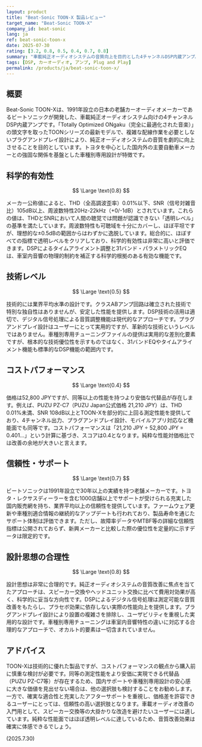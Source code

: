 ```yaml
---
layout: product
title: "Beat-Sonic TOON-X 製品レビュー"
target_name: "Beat-Sonic TOON-X"
company_id: beat-sonic
lang: ja
ref: beat-sonic-toon-x
date: 2025-07-30
rating: [3.2, 0.8, 0.5, 0.4, 0.7, 0.8]
summary: "車載純正オーディオシステムの音質向上を目的とした4チャンネルDSP内蔵アンプ。ほぼ透明レベルの測定性能を達成していますが、同等仕様でより安価な代替品が存在します。"
tags: [DSP, カーオーディオ, アンプ, Plug and Play]
permalink: /products/ja/beat-sonic-toon-x/
---
```


## 概要

Beat-Sonic TOON-Xは、1991年設立の日本の老舗カーオーディオメーカーであるビートソニックが開発した、車載純正オーディオシステム向けの4チャンネルDSP内蔵アンプです。「Totally Optimized ONgaku（完全に最適化された音楽）」の頭文字を取ったTOONシリーズの最新モデルで、複雑な配線作業を必要としないプラグアンドプレイ設計により、純正オーディオシステムの音質を劇的に向上させることを目的としています。トヨタを中心とした国内外の主要自動車メーカーとの強固な関係を基盤とした車種別専用設計が特徴です。

## 科学的有効性

$$ \Large \text{0.8} $$

メーカー公称値によると、THD（全高調波歪率）0.01%以下、SNR（信号対雑音比）105dB以上、周波数特性20Hz-22kHz（+0/-1dB）とされています。これらの値は、THDとSNRにおいて人間の聴覚では問題が認識できない「透明レベル」の基準を満たしています。周波数特性も可聴域を十分にカバーし、ほぼ平坦ですが、理想的な±0.5dBの範囲からはわずかに逸脱しています。総合的に、ほぼすべての指標で透明レベルをクリアしており、科学的有効性は非常に高いと評価できます。DSPによるタイムアライメント調整と31バンド・パラメトリックEQは、車室内音響の物理的制約を補正する科学的根拠のある有効な機能です。

## 技術レベル

$$ \Large \text{0.5} $$

技術的には業界平均水準の設計です。クラスABアンプ回路は確立された技術で特別な独自性はありませんが、安定した性能を提供します。DSP技術の活用は適切で、デジタル信号処理による音質調整機能は現代的なアプローチです。プラグアンドプレイ設計はユーザーにとって実用的ですが、革新的な技術というレベルではありません。車種別専用チューニングファイルの提供は実用的な差別化要素ですが、根本的な技術優位性を示すものではなく、31バンドEQやタイムアライメント機能も標準的なDSP機能の範囲内です。

## コストパフォーマンス

$$ \Large \text{0.4} $$

価格は52,800 JPYですが、同等以上の性能を持つより安価な代替品が存在します。例えば、PUZU PZ-C7（PUZU Japan公式価格 21,210 JPY）は、THD 0.01%未満、SNR 108dB以上とTOON-Xを部分的に上回る測定性能を提供しており、4チャンネル出力、プラグアンドプレイ設計、モバイルアプリ対応など機能面でも同等です。コストパフォーマンスは「21,210 JPY ÷ 52,800 JPY = 0.401...」という計算に基づき、スコアは0.4となります。純粋な性能対価格比では改善の余地が大きいと言えます。

## 信頼性・サポート

$$ \Large \text{0.7} $$

ビートソニックは1991年設立で30年以上の実績を持つ老舗メーカーです。トヨタ・レクサスディーラーを含む1000店舗以上でサポートが受けられる充実した国内販売網を持ち、業界平均以上の信頼性を提供しています。ファームウェア更新や車種別適合情報の継続的なアップデートも行われており、製品寿命を通じたサポート体制は評価できます。ただし、故障率データやMTBF等の詳細な信頼性指標は公開されておらず、新興メーカーと比較した際の優位性を定量的に示すデータは限定的です。

## 設計思想の合理性

$$ \Large \text{0.8} $$

設計思想は非常に合理的です。純正オーディオシステムの音質改善に焦点を当てたアプローチは、スピーカー交換やヘッドユニット交換に比べて費用対効果が高く、科学的に妥当な方向性です。DSPによるデジタル信号処理は測定可能な音質改善をもたらし、プラセボ効果に依存しない実際の性能向上を提供します。プラグアンドプレイ設計により設置の複雑さを排除し、ユーザビリティを重視した実用的な設計です。車種別専用チューニングは車室内音響特性の違いに対応する合理的なアプローチで、オカルト的要素は一切含まれていません。

## アドバイス

TOON-Xは技術的に優れた製品ですが、コストパフォーマンスの観点から購入前に慎重な検討が必要です。同等の測定性能をより安価に実現できる代替品（PUZU PZ-C7等）が存在するため、国内サポートや車種別専用設計の安心感に大きな価値を見出せない場合は、他の選択肢も検討することをお勧めします。一方で、確実な適合性と充実したアフターサポートを重視し、価格差を許容できるユーザーにとっては、信頼性の高い選択肢となります。車載オーディオ改善の入門用として、スピーカー交換等の大掛かりな改造を避けたいユーザーには適しています。純粋な性能面ではほぼ透明レベルに達しているため、音質改善効果は確実に体感できるでしょう。

(2025.7.30)

